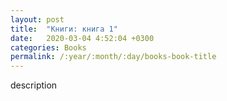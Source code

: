 ```yaml
---
layout: post
title:  "Книги: книга 1"
date:   2020-03-04 4:52:04 +0300
categories: Books
permalink: /:year/:month/:day/books-book-title
---
```


description